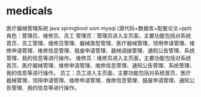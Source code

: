 # medicals
 医疗器械管理系统 java springboot ssm mysql (源代码+数据库+配套论文+ppt)角色：管理员、维修员、员工  管理员：管理员进入主页面，主要功能包括对系统首页、员工管理、维修员管理、器械类型管理、医疗器械管理、领用申请管理、维修申请管理、维修信息管理、报废申请管理、器械调拨管理、通知公告管理、系统管理、我的信息等进行操作。  维修员：维修员进入主页面，主要功能包括对系统首页、医疗器械管理、维修申请管理、维修信息管理、通知公告管理、系统管理、我的信息等进行操作。  员工：员工进入主页面，主要功能包括对系统首页、医疗器械管理、领用申请管理、维修申请管理、维修信息管理、报废申请管理、通知公告管理、我的信息等进行操作。
